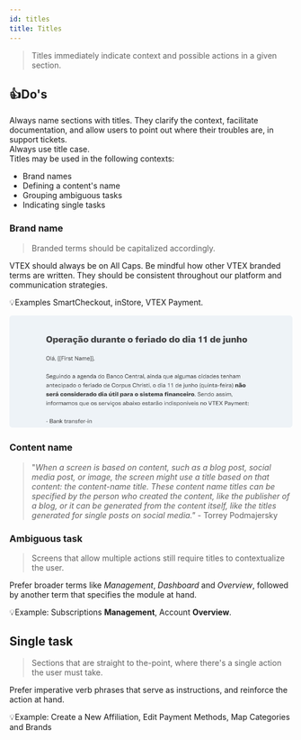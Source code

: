 ```yaml
---
id: titles
title: Titles
---
```



> Titles immediately indicate context and possible actions in a given section.

## 👍Do's  

Always name sections with titles. They clarify the context, facilitate documentation, and allow users to point out where their troubles are, in support tickets.      
Always use title case.  
Titles may be used in the following contexts:  
- Brand names
- Defining a content's name
- Grouping ambiguous tasks 
- Indicating single tasks 

### Brand name

> Branded terms should be capitalized accordingly. 

VTEX should always be on All Caps. 
Be mindful how other VTEX branded terms are written. They should be consistent throughout our platform and communication strategies. 

💡Examples
SmartCheckout, inStore, VTEX Payment.

![img](../../static/img/text-patterns/titles/Example.png)

### Content name

> "*When a screen is based on content, such as a blog post, social media post, or image, the screen might use a title based on that content: the content-name title. These content name titles can be specified by the person who created the content, like the publisher of a blog, or it can be generated from the content itself, like the titles generated for single posts on social media."* - Torrey Podmajersky

### **Ambiguous task**

> Screens that allow multiple actions still require titles to contextualize the user.

Prefer broader terms like *Management*, *Dashboard* and *Overview*, followed by another term that specifies the module at hand.

💡Example: Subscriptions **Management**, Account **Overview**.

## **Single task**

> Sections that are straight to the-point, where there's a single action the user must take.

Prefer imperative verb phrases that serve as instructions, and reinforce the action at hand.

💡Example: Create a New Affiliation, Edit Payment Methods, Map Categories and Brands
